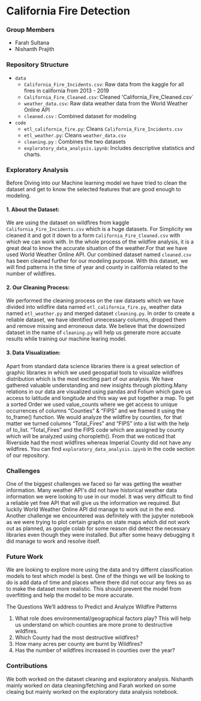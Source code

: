 # California Fire Detection

### Group Members
- Farah Sultana
- Nishanth Prajith

### Repository Structure
- `data`
  - `California_Fire_Incidents.csv`: Raw data from the kaggle for all fires in california from 2013 - 2019
  - `California_Fire_Cleaned.csv`: Cleaned 'California_Fire_Cleaned.csv`
  - `weather_data.csv`: Raw data weather data from the World Weather Online API
  - `cleaned.csv` : Combined dataset for modeling
- `code`
  - `etl_california_fire.py`: Cleans `California_Fire_Incidents.csv`
  - `etl_weather.py`: Cleans `weather_data.csv`
  - `cleaning.py` : Combines the two datasets
  - `exploratory_data_analysis.ipynb`: Includes descriptive statistics and charts. 

### Exploratory Analysis
Before Diving into our Machine learning model we have tried to clean the dataset and get to know the selected features that are good enough to modeling.

#### 1. About the Dataset:
We are using the dataset on wildfires from kaggle `California_Fire_Incidents.csv` which is a huge datasets. For Simplicity we cleaned it and got it down to a form `California_Fire_Cleaned.csv` with which we can work with. In the whole process of the wildfire analysis, it is a great deal to know the accurate situation of the weather.For that we have used World Weather Online API. Our combined dataset named `cleaned.csv` has been cleaned further for our modeling purpose. With this dataset, we will find patterns in the time of year and county in california related to the number of wildfires. 

#### 2. Our Cleaning Process:
We performed the cleaning process on the raw datasets which we have divided into wildfire data named `etl_california_fire.py`, weather data named `etl_weather.py` and  merged dataset `cleaning.py`. In order to create a reliable dataset, we have identified unnecessary columns, dropped them  and remove missing and erroneous data. We believe that the  downsized dataset in the name of `cleaning.py` will help us  generate more accuate results while training  our machine learing model. 


#### 3. Data Visualization:
Apart from standard data science libraries there is a great selection of graphic libraries in which we used geospatial tools to visualize wildfires distribution which is the most exciting part of our analysis.
We have gathered valuable understanding and new insights through plotting.Many relations in our data are visualized using pandas and Folium which gave us  access to latitude and longitude and this way we put together a map. To get a sorted Order we used value_counts where  we get access to unique occurrences of columns “Counties” & “FIPS” and we framed it using the to_frame() function. We would analyze the wildfire by counties, for that matter we turned columns “Total_Fires” and “FIPS” into a list with the help of to_list.  “Total_Fires”  and the FIPS code which are assigned by county which will be analyzed  using choropleth().  From that we noticed that Riverside had the most wildfires  whereas Imperial County did not have any wildfires. You can find `exploratory_data_analysis.ipynb` in the code section of our repository.

### Challenges
One of the biggest challenges we faced so far was getting the weather information. Many weather API's did not have historical weather data information we were looking to use in our model. It was very difficult to find a reliable yet free API that will give us the information we required. But luckily World Weather Online API did manage to work out in the end. Another challenge we encountered was definitely with the jupyter notebook as we were trying to plot certain graphs on state maps which did not work out as planned, as google colab for some reason did detect the necessary libraries even though they were installed. But after some heavy debugging it did manage to work and resolve itself.

### Future Work
We are looking to explore more using the data and try differnt classification models to test which model is best. One of the things we will be looking to do is add data of time and places where there did not occur any fires so as to make the dataset more realistic. This should prevent the model from overfitting and help the model to be more accurate.

The Questions We’ll address to Predict and Analyze Wildfire Patterns

1. What role does environmental/geographical factors play? This will help us understand on which counties are more prone to destructive wildfires.
2. Which County had the most destructive wildfires?
3. How many acres per county are burnt by Wildfires?
4. Has the number of wildfires increased in counties over the year?

### Contributions
We both worked on the dataset cleaning and exploratory analysis. Nishanth mainly worked on data cleaning/fetching and Farah worked on some cleaing but mainly worked on the exploratory data analysis notebook.
